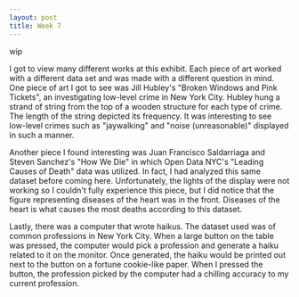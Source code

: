 ```yaml
---
layout: post
title: Week 7
---
```


wip

I got to view many different works at this exhibit. Each piece of art worked with a different data set and was made with a different question in mind. One piece of art I got to see was Jill Hubley's "Broken Windows and Pink Tickets", an investigating low-level crime in New York City. Hubley hung a strand of string from the top of a wooden structure for each type of crime. The length of the string depicted its frequency. It was interesting to see low-level crimes such as "jaywalking" and "noise (unreasonable)" displayed in such a manner.

Another piece I found interesting was Juan Francisco Saldarriaga and Steven Sanchez's "How We Die" in which Open Data NYC's "Leading Causes of Death" data was utilized. In fact, I had analyzed this same dataset before coming here. Unfortunately, the lights of the display were not working so I couldn't fully experience this piece, but I did notice that the figure representing diseases of the heart was in the front. Diseases of the heart is what causes the most deaths according to this dataset.

Lastly, there was a computer that wrote haikus. The dataset used was of common professions in New York City. When a large button on the table was pressed, the computer would pick a profession and generate a haiku related to it on the monitor. Once generated, the haiku would be printed out next to the button on a fortune cookie-like paper. When I pressed the button, the profession picked by the computer had a chilling accuracy to my current profession. 